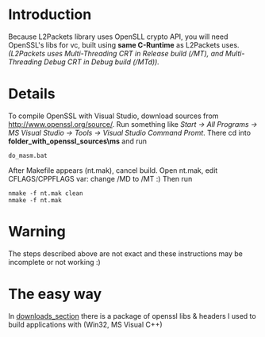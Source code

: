 # Introduction #

Because L2Packets library uses OpenSLL crypto API, you will need OpenSSL's libs for vc, built using **same C-Runtime** as L2Packets uses.
_(L2Packets uses Multi-Threading CRT in Release build (/MT), and Multi-Threading Debug CRT in Debug build (/MTd))._


# Details #

To compile OpenSSL with Visual Studio, download sources from http://www.openssl.org/source/. Run something like _Start -> All Programs -> MS Visual Studio -> Tools -> Visual Studio Command Promt_. There cd into **folder\_with\_openssl\_sources\ms** and run
```
do_masm.bat
```
After Makefile appears (nt.mak), cancel build. Open nt.mak, edit CFLAGS/CPPFLAGS var: change /MD to /MT :) Then run
```
nmake -f nt.mak clean
nmake -f nt.mak
```

# Warning #
The steps described above are not exact and these instructions may be incomplete or not working :)

# The easy way #
In [downloads\_section](http://code.google.com/p/l2packets/downloads/list) there is a package of openssl libs & headers I used to build applications with (Win32, MS Visual C++)